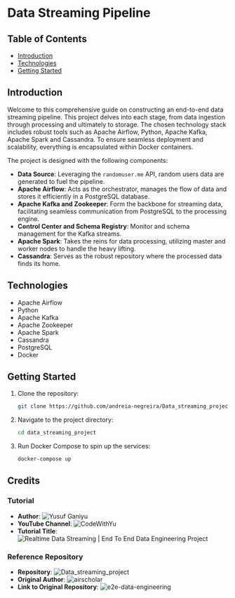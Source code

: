 # Data Streaming Pipeline

## Table of Contents
- [Introduction](#introduction)
- [Technologies](#technologies)
- [Getting Started](#getting-started)

## Introduction

Welcome to this comprehensive guide on constructing an end-to-end data streaming pipeline. This project delves into each stage, from data ingestion through processing and ultimately to storage. The chosen technology stack includes robust tools such as Apache Airflow, Python, Apache Kafka, Apache Spark and Cassandra. To ensure seamless deployment and scalability, everything is encapsulated within Docker containers.

The project is designed with the following components:

- **Data Source**: Leveraging the `randomuser.me` API, random users data are generated to fuel the pipeline.
- **Apache Airflow**: Acts as the orchestrator, manages the flow of data and stores it efficiently in a PostgreSQL database.
- **Apache Kafka and Zookeeper**: Form the backbone for streaming data, facilitating seamless communication from PostgreSQL to the processing engine.
- **Control Center and Schema Registry**: Monitor and schema management for the Kafka streams.
- **Apache Spark**: Takes the reins for data processing, utilizing master and worker nodes to handle the heavy lifting.
- **Cassandra**: Serves as the robust repository where the processed data finds its home.

## Technologies

- Apache Airflow
- Python
- Apache Kafka
- Apache Zookeeper
- Apache Spark
- Cassandra
- PostgreSQL
- Docker

## Getting Started

1. Clone the repository:
    ```bash
    git clone https://github.com/andreia-negreira/Data_streaming_project.git
    ```

2. Navigate to the project directory:
    ```bash
    cd data_streaming_project
    ```

3. Run Docker Compose to spin up the services:
    ```bash
    docker-compose up
    ```

## Credits

### Tutorial

- **Author**: ![Yusuf Ganiyu](https://www.youtube.com/@CodeWithYu)
- **YouTube Channel**: ![CodeWithYu](https://www.youtube.com/@CodeWithYu)
- **Tutorial Title**: ![Realtime Data Streaming | End To End Data Engineering Project](https://www.youtube.com/watch?v=GqAcTrqKcrY)

### Reference Repository

- **Repository**: ![Data_streaming_project](https://github.com/andreia-negreira/Data_streaming_project)
- **Original Author**: ![airscholar](https://github.com/airscholar)
- **Link to Original Repository**: ![e2e-data-engineering](https://github.com/airscholar/e2e-data-engineering/tree/main)